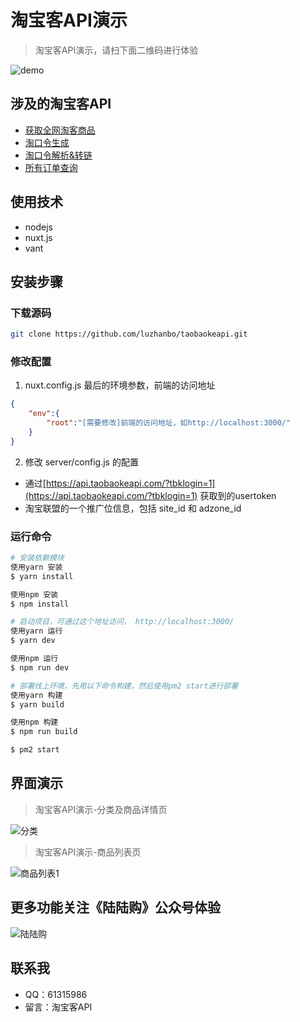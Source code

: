 # 淘宝客API演示

> 淘宝客API演示，请扫下面二维码进行体验

![demo](images/qrcode.png)

## 涉及的淘宝客API
+ [获取全网淘客商品](http://www.taobaokeapi.com/doc/taobao.tbk.sc.material.optional.html)
+ [淘口令生成](http://www.taobaokeapi.com/doc/taobao.tbk.tpwd.create.html)
+ [淘口令解析&转链](http://www.taobaokeapi.com/doc/taobao.tbk.sc.tpwd.convert.html)
+ [所有订单查询](http://www.taobaokeapi.com/doc/taobao.tbk.sc.order.details.get.html)

## 使用技术

+ nodejs
+ nuxt.js
+ vant 

## 安装步骤

### 下载源码

``` bash
git clone https://github.com/luzhanbo/taobaokeapi.git
```

### 修改配置
1. nuxt.config.js 最后的环境参数，前端的访问地址
``` json
{
    "env":{
        "root":"[需要修改]前端的访问地址，如http://localhost:3000/"
    }
}
```

2. 修改 server/config.js 的配置
+ 通过[https://api.taobaokeapi.com/?tbklogin=1](https://api.taobaokeapi.com/?tbklogin=1) 获取到的usertoken
+ 淘宝联盟的一个推广位信息，包括 site_id 和 adzone_id 

### 运行命令

``` bash
# 安装依赖模块
使用yarn 安装
$ yarn install

使用npm 安装 
$ npm install

# 启动项目，可通过这个地址访问， http://localhost:3000/
使用yarn 运行
$ yarn dev

使用npm 运行
$ npm run dev  

# 部署线上环境，先用以下命令构建，然后使用pm2 start进行部署 
使用yarn 构建 
$ yarn build

使用npm 构建
$ npm run build 

$ pm2 start 

```

## 界面演示

> 淘宝客API演示-分类及商品详情页

![分类](images/demo1.jpg)

> 淘宝客API演示-商品列表页

![商品列表1](images/demo2.jpg)

## 更多功能关注《陆陆购》公众号体验

![陆陆购](https://static.luzhanbo.cn/qrcode/qrcode_pc.jpg)

## 联系我 
+ QQ：61315986
+ 留言：淘宝客API 